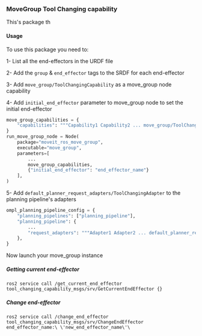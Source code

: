 ### MoveGroup Tool Changing capability

This's package th

#### Usage

To use this package you need to:

1- List all the end-effectors in the URDF file

2- Add the `group` & `end_effector` tags to the SRDF for each end-effector

3- Add `move_group/ToolChangingCapability` as a move_group node capability

4- Add `initial_end_effector` parameter to move_group node to set the initial end-effector
```py
move_group_capabilities = {
    "capabilities": """Capability1 Capability2 ... move_group/ToolChangingCapability"""
}
run_move_group_node = Node(
    package="moveit_ros_move_group",
    executable="move_group",
    parameters=[
        ...
        move_group_capabilities,
        {"initial_end_effector": "end_effector_name"}
    ],
)
```

5- Add `default_planner_request_adapters/ToolChangingAdapter` to the planning pipeline's adapters
```py
ompl_planning_pipeline_config = {
    "planning_pipelines": ["planning_pipeline"],
    "planning_pipeline": {
        ...
        "request_adapters": """Adapter1 Adapter2 ... default_planner_request_adapters/ToolChangingAdapter""",
    },
}
```

Now launch your move_group instance

##### Getting current end-effector

`ros2 service call /get_current_end_effector tool_changing_capability_msgs/srv/GetCurrentEndEffector {}`


##### Change end-effector

`ros2 service call /change_end_effector tool_changing_capability_msgs/srv/ChangeEndEffector end_effector_name:\ \'new_end_effector_name\'\ `
